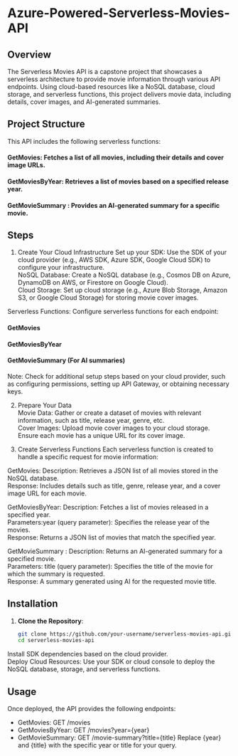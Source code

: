 # Azure-Powered-Serverless-Movies-API

## Overview
The Serverless Movies API is a capstone project that showcases a serverless architecture to provide movie information through various API endpoints. Using cloud-based resources like a NoSQL database, cloud storage, and serverless functions, this project delivers movie data, including details, cover images, and AI-generated summaries.

## Project Structure
This API includes the following serverless functions:

#### GetMovies: Fetches a list of all movies, including their details and cover image URLs.
#### GetMoviesByYear: Retrieves a list of movies based on a specified release year.
#### GetMovieSummary : Provides an AI-generated summary for a specific movie.

## Steps
1. Create Your Cloud Infrastructure
Set up your SDK: Use the SDK of your cloud provider (e.g., AWS SDK, Azure SDK, Google Cloud SDK) to configure your infrastructure.  
NoSQL Database: Create a NoSQL database (e.g., Cosmos DB on Azure, DynamoDB on AWS, or Firestore on Google Cloud).  
Cloud Storage: Set up cloud storage (e.g., Azure Blob Storage, Amazon S3, or Google Cloud Storage) for storing movie cover images.

Serverless Functions: Configure serverless functions for each endpoint:
#### GetMovies
#### GetMoviesByYear
#### GetMovieSummary (For AI summaries)
Note: Check for additional setup steps based on your cloud provider, such as configuring permissions, setting up API Gateway, or obtaining necessary keys.   

2. Prepare Your Data  
Movie Data: Gather or create a dataset of movies with relevant information, such as title, release year, genre, etc.  
Cover Images: Upload movie cover images to your cloud storage. Ensure each movie has a unique URL for its cover image.    

3. Create Serverless Functions
Each serverless function is created to handle a specific request for movie information:

GetMovies:
Description: Retrieves a JSON list of all movies stored in the NoSQL database.  
Response: Includes details such as title, genre, release year, and a cover image URL for each movie.  

GetMoviesByYear:
Description: Fetches a list of movies released in a specified year.  
Parameters:year (query parameter): Specifies the release year of the movies.  
Response: Returns a JSON list of movies that match the specified year.  

GetMovieSummary :
Description: Returns an AI-generated summary for a specified movie.  
Parameters: title (query parameter): Specifies the title of the movie for which the summary is requested.  
Response: A summary generated using AI for the requested movie title.  

## Installation

1. **Clone the Repository**:
   ```bash
   git clone https://github.com/your-username/serverless-movies-api.git
   cd serverless-movies-api

Install SDK dependencies based on the cloud provider.  
Deploy Cloud Resources:
Use your SDK or cloud console to deploy the NoSQL database, storage, and serverless functions.

## Usage
Once deployed, the API provides the following endpoints:
- GetMovies: GET /movies
- GetMoviesByYear: GET /movies?year={year}
- GetMovieSummary: GET /movie-summary?title={title}
Replace {year} and {title} with the specific year or title for your query.
